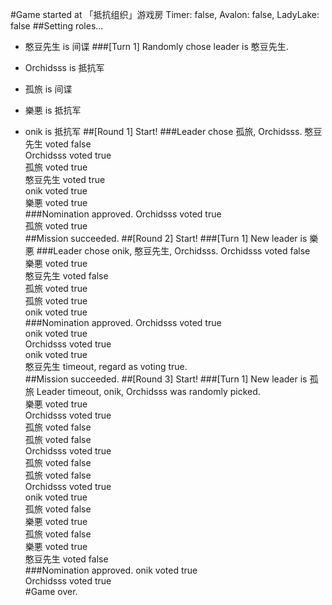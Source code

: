 #Game started at 「抵抗组织」游戏房
Timer: false, Avalon: false, LadyLake: false
##Setting roles...
+ 憨豆先生 is 间谍
###[Turn 1] Randomly chose leader is 憨豆先生.
+ Orchidsss is 抵抗军
+ 孤旅 is 间谍
+ 樂悪 is 抵抗军


+ onik is 抵抗军
##[Round 1] Start!
###Leader chose 孤旅, Orchidsss.
憨豆先生 voted false  
Orchidsss voted true  
孤旅 voted true  
憨豆先生 voted true  
onik voted true  
樂悪 voted true  
###Nomination approved.
Orchidsss voted true  
孤旅 voted true  
##Mission succeeded.
##[Round 2] Start!
###[Turn 1] New leader is 樂悪
###Leader chose onik, 憨豆先生, Orchidsss.
Orchidsss voted false  
樂悪 voted true  
憨豆先生 voted false  
孤旅 voted true  
孤旅 voted true  
onik voted true  
###Nomination approved.
Orchidsss voted true  
onik voted true  
Orchidsss voted true  
onik voted true  
憨豆先生 timeout, regard as voting true.  
##Mission succeeded.
##[Round 3] Start!
###[Turn 1] New leader is 孤旅
Leader timeout, onik, Orchidsss was randomly picked.  
樂悪 voted true  
Orchidsss voted true  
孤旅 voted false  
孤旅 voted false  
Orchidsss voted true  
孤旅 voted false  
孤旅 voted false  
Orchidsss voted true  
onik voted true  
孤旅 voted false  
樂悪 voted true  
孤旅 voted false  
樂悪 voted true  
憨豆先生 voted false  
###Nomination approved.
onik voted true  
Orchidsss voted true  
#Game over.